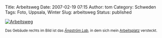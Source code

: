 Title: Arbeitsweg
Date: 2007-02-19 07:15
Author: tom
Category: Schweden
Tags: Foto, Uppsala, Winter
Slug: arbeitsweg
Status: published

[![Arbeitsweg](/pic/snowpanoangstr_s.jpg "Arbeitsweg")](/pic/snowpanoangstr_l.jpg)

<small>Das Gebäude rechts im Bild ist das [*Ångström
Lab*](http://www.angstrom.uu.se/om_angstrom/extbilder.php?lang=en), in
dem sich mein
[Arbeitsplatz](http://www.fiket.de/2007/01/19/tischstoeckchen/)
versteckt.</small>

